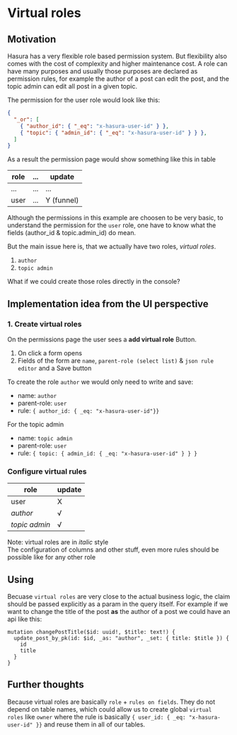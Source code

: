 # Virtual roles

## Motivation

Hasura has a very flexible role based permission system. But flexibility also comes with the cost of complexity and higher maintenance cost.
A role can have many purposes and usually those purposes are declared as permission rules, for example the author of a post can edit the post, and the topic admin can edit all post
in a given topic.

The permission for the user role would look like this:

```json
{
  "_or": [
    { "author_id": { "_eq": "x-hasura-user-id" } },
    { "topic": { "admin_id": { "_eq": "x-hasura-user-id" } } },
  ]
}
```

As a result the permission page would show something like this in table

| role | ... | update |
|---|---|---|
| ... | ... | ... |
| user | ... | Y (funnel) |

Although the permissions in this example are choosen to be very basic, to understand the permission for the `user` role, one have to know what the fields (author_id & topic.admin_id) do mean.

But the main issue here is, that we actually have two roles, _virtual roles_.

1. `author`
2. `topic admin` 

What if we could create those roles directly in the console?

## Implementation idea from the UI perspective

### 1. Create virtual roles

On the permissions page the user sees a **add virtual role** Button.
1. On click a form opens
2. Fields of the form are `name`, `parent-role (select list)` & `json rule editor` and a Save button

To create the role `author` we would only need to write and save:

* name: `author`
* parent-role: `user`
* rule: `{ author_id: { _eq: "x-hasura-user-id"}}`

For the topic admin

* name: `topic admin`
* parent-role: `user`
* rule: `{ topic: { admin_id: { _eq: "x-hasura-user-id" } } }`

### Configure virtual rules

| role | update |
| ---  | ---------- |
| user   | X |
| _author_   | √ |
| _topic admin_   | √ |

Note: virtual roles are in _italic_ style  
The configuration of columns and other stuff, even more rules should be possible like for any other role

## Using

Becuase `virtual roles` are very close to the actual business logic, the claim should be passed explicitly as a param in the query itself.
For example if we want to change the title of the post **as** the author of a post we could have an api like this:

```
mutation changePostTitle($id: uuid!, $title: text!) {
  update_post_by_pk(id: $id, _as: "author", _set: { title: $title }) {
    id
    title
  }
}
```

## Further thoughts

Because virtual roles are basically `role` + `rules on fields`. They do not depend on table names, which could allow us to create global `virtual roles` like `owner` where the rule is basically `{ user_id: { _eq: "x-hasura-user-id" }}` and reuse them in all of our tables.

